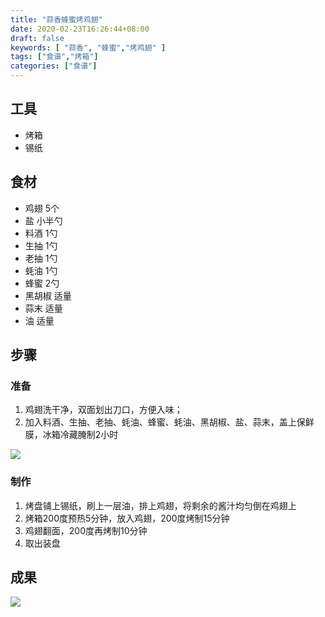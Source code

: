 ```yaml
---
title: "蒜香蜂蜜烤鸡翅"
date: 2020-02-23T16:26:44+08:00
draft: false
keywords: [ "蒜香", "蜂蜜","烤鸡翅" ]
tags: ["食谱","烤箱"]
categories: ["食谱"]
---
```


## 工具

- 烤箱
- 锡纸

## 食材

- 鸡翅 5个
- 盐 小半勺
- 料酒 1勺
- 生抽 1勺
- 老抽 1勺
- 蚝油 1勺
- 蜂蜜 2勺
- 黑胡椒 适量
- 蒜末 适量
- 油 适量

## 步骤

### 准备

1. 鸡翅洗干净，双面划出刀口，方便入味；
2. 加入料酒、生抽、老抽、蚝油、蜂蜜、蚝油、黑胡椒、盐、蒜末，盖上保鲜膜，冰箱冷藏腌制2小时

![](https://cdn.jsdelivr.net/gh/uyaba/pic-cloud/img/20200223215743.png)

### 制作

1. 烤盘铺上锡纸，刷上一层油，排上鸡翅，将剩余的酱汁均匀倒在鸡翅上
2. 烤箱200度预热5分钟，放入鸡翅，200度烤制15分钟
3. 鸡翅翻面，200度再烤制10分钟
4. 取出装盘



## 成果

![](https://cdn.jsdelivr.net/gh/uyaba/pic-cloud/img/20200223215851.png)




